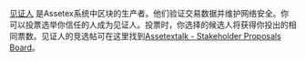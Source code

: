 [见证人](introduction/witness) 是Assetex系统中区块的生产者。他们验证交易数据并维护网络安全。你可以投票选举你信任的人成为见证人。投票时，你选择的候选人将获得你投出的相同票数。见证人的竞选帖可在这里找到[Assetextalk - Stakeholder Proposals Board](https://assetextalk.org/index.php/board,75.0.html)。
